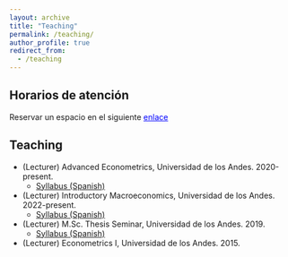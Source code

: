 ```yaml
---
layout: archive
title: "Teaching"
permalink: /teaching/
author_profile: true
redirect_from:
  - /teaching
---
```


## Horarios de atención

Reservar un espacio en el siguiente <a href="https://calendly.com/manuelfsb" style="color: blue;">enlace</a>

## Teaching

* (Lecturer) Advanced Econometrics, Universidad de los Andes. 2020-present.
  * [Syllabus (Spanish)](/files/syllabus_Ec_Avanzada_20232.pdf)
* (Lecturer) Introductory Macroeconomics, Universidad de los Andes. 2022-present.
  * [Syllabus (Spanish)](/files/syllabus_Intro_Macro_20231.pdf)
* (Lecturer) M.Sc. Thesis Seminar, Universidad de los Andes. 2019.
  * [Syllabus (Spanish)](/files/syllabus_Seminario_Tesis_PEG-2022-1.pdf)
* (Lecturer) Econometrics I, Universidad de los Andes. 2015.




